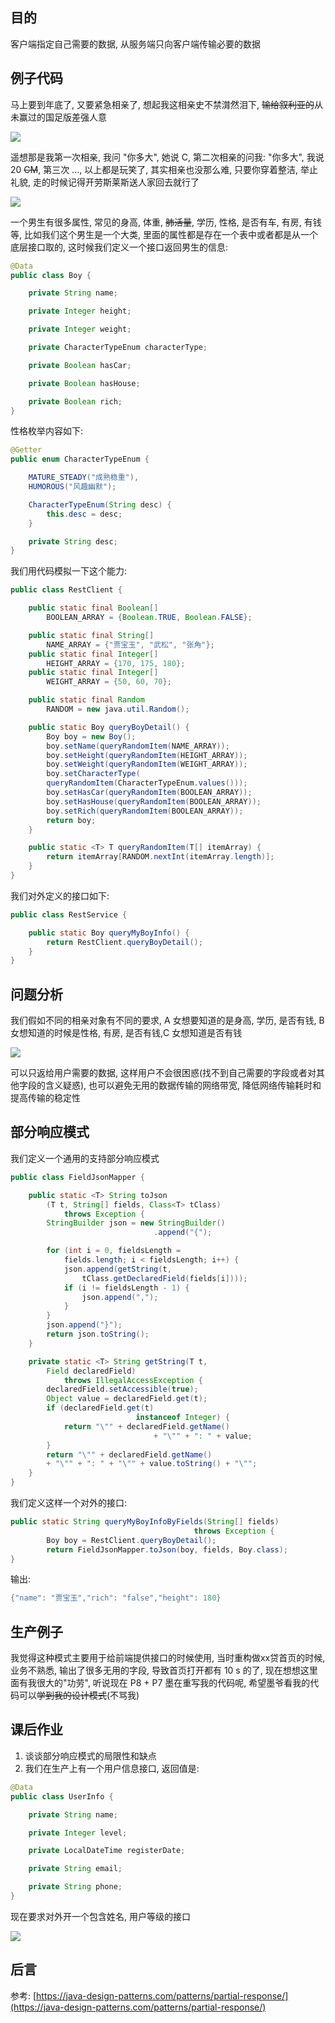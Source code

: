 ## 目的

客户端指定自己需要的数据, 从服务端只向客户端传输必要的数据

## 例子代码

马上要到年底了, 又要紧急相亲了, 想起我这相亲史不禁潸然泪下, ~~输给叙利亚的~~从未赢过的国足版差强人意

![](/assets/2019111601.png)

遥想那是我第一次相亲, 我问 "你多大", 她说 C, 第二次相亲的问我: "你多大", 我说 20 ~~CM~~, 第三次 ..., 以上都是玩笑了, 其实相亲也没那么难, 只要你穿着整洁, 举止礼貌, 走的时候记得开劳斯莱斯送人家回去就行了

![](/assets/2019111600.png)

一个男生有很多属性, 常见的身高, 体重, ~~肺活量~~, 学历, 性格, 是否有车, 有房, 有钱等, 比如我们这个男生是一个大类, 里面的属性都是存在一个表中或者都是从一个底层接口取的, 这时候我们定义一个接口返回男生的信息:

```java
@Data
public class Boy {

    private String name;

    private Integer height;

    private Integer weight;

    private CharacterTypeEnum characterType;

    private Boolean hasCar;

    private Boolean hasHouse;

    private Boolean rich;
}
```

性格枚举内容如下:

```java
@Getter
public enum CharacterTypeEnum {

    MATURE_STEADY("成熟稳重"),
    HUMOROUS("风趣幽默");

    CharacterTypeEnum(String desc) {
        this.desc = desc;
    }

    private String desc;
}
```

我们用代码模拟一下这个能力:

```java
public class RestClient {

    public static final Boolean[] 
        BOOLEAN_ARRAY = {Boolean.TRUE, Boolean.FALSE};

    public static final String[] 
        NAME_ARRAY = {"贾宝玉", "武松", "张角"};
    public static final Integer[] 
        HEIGHT_ARRAY = {170, 175, 180};
    public static final Integer[] 
        WEIGHT_ARRAY = {50, 60, 70};

    public static final Random 
        RANDOM = new java.util.Random();

    public static Boy queryBoyDetail() {
        Boy boy = new Boy();
        boy.setName(queryRandomItem(NAME_ARRAY));
        boy.setHeight(queryRandomItem(HEIGHT_ARRAY));
        boy.setWeight(queryRandomItem(WEIGHT_ARRAY));
        boy.setCharacterType(
        queryRandomItem(CharacterTypeEnum.values()));
        boy.setHasCar(queryRandomItem(BOOLEAN_ARRAY));
        boy.setHasHouse(queryRandomItem(BOOLEAN_ARRAY));
        boy.setRich(queryRandomItem(BOOLEAN_ARRAY));
        return boy;
    }

    public static <T> T queryRandomItem(T[] itemArray) {
        return itemArray[RANDOM.nextInt(itemArray.length)];
    }
}
```

我们对外定义的接口如下:

```java
public class RestService {

    public static Boy queryMyBoyInfo() {
        return RestClient.queryBoyDetail();
    }
}
```

## 问题分析

我们假如不同的相亲对象有不同的要求, A 女想要知道的是身高, 学历, 是否有钱, B 女想知道的时候是性格, 有房, 是否有钱,C 女想知道是否有钱

![](/assets/2019111603.png)

可以只返给用户需要的数据, 这样用户不会很困惑\(找不到自己需要的字段或者对其他字段的含义疑惑\), 也可以避免无用的数据传输的网络带宽, 降低网络传输耗时和提高传输的稳定性

## 部分响应模式

我们定义一个通用的支持部分响应模式

```java
public class FieldJsonMapper {

    public static <T> String toJson
        (T t, String[] fields, Class<T> tClass) 
            throws Exception {
        StringBuilder json = new StringBuilder()
                                .append("{");

        for (int i = 0, fieldsLength = 
            fields.length; i < fieldsLength; i++) {
            json.append(getString(t, 
                tClass.getDeclaredField(fields[i])));
            if (i != fieldsLength - 1) {
                json.append(",");
            }
        }
        json.append("}");
        return json.toString();
    }

    private static <T> String getString(T t, 
        Field declaredField) 
            throws IllegalAccessException {
        declaredField.setAccessible(true);
        Object value = declaredField.get(t);
        if (declaredField.get(t) 
                            instanceof Integer) {
            return "\"" + declaredField.getName() 
                                + "\"" + ": " + value;
        }
        return "\"" + declaredField.getName() 
        + "\"" + ": " + "\"" + value.toString() + "\"";
    }
}
```

我们定义这样一个对外的接口:

```java
public static String queryMyBoyInfoByFields(String[] fields) 
                                         throws Exception {
        Boy boy = RestClient.queryBoyDetail();
        return FieldJsonMapper.toJson(boy, fields, Boy.class);
}
```

输出:

```java
{"name": "贾宝玉","rich": "false","height": 180}
```

## 生产例子

我觉得这种模式主要用于给前端提供接口的时候使用, 当时重构做xx贷首页的时候, 业务不熟悉, 输出了很多无用的字段, 导致首页打开都有 10 s 的了, 现在想想这里面有我很大的"功劳", 听说现在 P8 + P7 墨在重写我的代码呢, 希望墨爷看我的代码可以~~学到我的设计模式~~\(不骂我\)

## 课后作业

1. 谈谈部分响应模式的局限性和缺点
2. 我们在生产上有一个用户信息接口, 返回值是:

```java
@Data
public class UserInfo {

    private String name;

    private Integer level;

    private LocalDateTime registerDate;

    private String email;

    private String phone;
}
```

现在要求对外开一个包含姓名, 用户等级的接口

![](/assets/2019111604.png)



## 后言

参考: [https://java-design-patterns.com/patterns/partial-response/](https://java-design-patterns.com/patterns/partial-response/)

